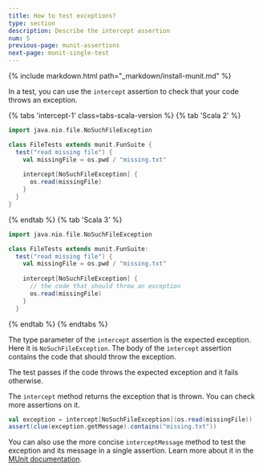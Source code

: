 ```yaml
---
title: How to test exceptions?
type: section
description: Describe the intercept assertion
num: 5
previous-page: munit-assertions
next-page: munit-single-test
---
```


{% include markdown.html path="_markdown/install-munit.md" %}

In a test, you can use the `intercept` assertion to check that your code throws an exception.

{% tabs 'intercept-1' class=tabs-scala-version %}
{% tab 'Scala 2' %}
```scala
import java.nio.file.NoSuchFileException

class FileTests extends munit.FunSuite {
  test("read missing file") {
    val missingFile = os.pwd / "missing.txt"
    
    intercept[NoSuchFileException] { 
      os.read(missingFile)
    }
  }
}
```
{% endtab %}
{% tab 'Scala 3' %}
```scala
import java.nio.file.NoSuchFileException

class FileTests extends munit.FunSuite:
  test("read missing file") {
    val missingFile = os.pwd / "missing.txt"
    
    intercept[NoSuchFileException] {
      // the code that should throw an exception
      os.read(missingFile)
    }
  }
```
{% endtab %}
{% endtabs %}

The type parameter of the `intercept` assertion is the expected exception.
Here it is `NoSuchFileException`.
The body of the `intercept` assertion contains the code that should throw the exception.

The test passes if the code throws the expected exception and it fails otherwise.

The `intercept` method returns the exception that is thrown.
You can check more assertions on it.

```scala
val exception = intercept[NoSuchFileException](os.read(missingFile))
assert(clue(exception.getMessage).contains("missing.txt"))
```

You can also use the more concise `interceptMessage` method to test the exception and its message in a single assertion.
Learn more about it in the [MUnit documentation](https://scalameta.org/munit/docs/assertions.html#interceptmessage).
